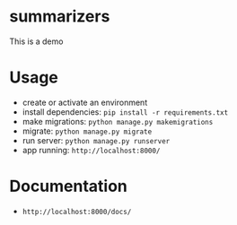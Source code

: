 # summarizers
This is a demo

# Usage
- create or activate an environment
- install dependencies: `pip install -r requirements.txt`
- make migrations: `python manage.py makemigrations`
- migrate: `python manage.py migrate`
- run server: `python manage.py runserver`
- app running: `http://localhost:8000/`

# Documentation
- `http://localhost:8000/docs/`